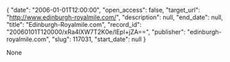 {
  "date": "2006-01-01T12:00:00", 
  "open_access": false, 
  "target_url": "http://www.edinburgh-royalmile.com/", 
  "description": null, 
  "end_date": null, 
  "title": "Edinburgh-Royalmile.com", 
  "record_id": "20060101T120000/xRa4lXW7T2K0e/lEpl+jZA==", 
  "publisher": "edinburgh-royalmile.com", 
  "slug": 117031, 
  "start_date": null
}

None